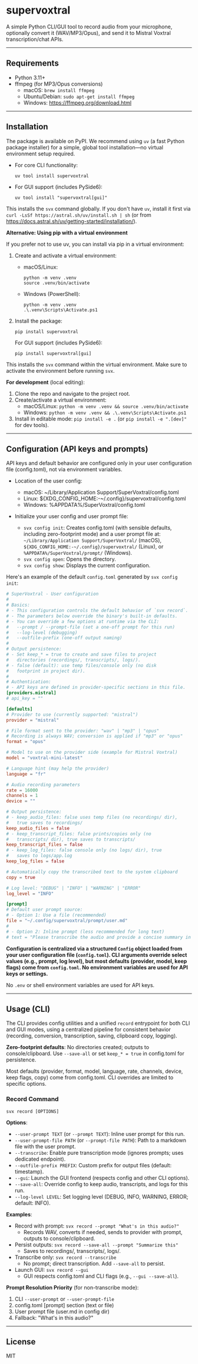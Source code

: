 # supervoxtral

A simple Python CLI/GUI tool to record audio from your microphone, optionally convert it (WAV/MP3/Opus), and send it to Mistral Voxtral transcription/chat APIs.

---

## Requirements

- Python 3.11+
- ffmpeg (for MP3/Opus conversions)
  - macOS: `brew install ffmpeg`
  - Ubuntu/Debian: `sudo apt-get install ffmpeg`
  - Windows: https://ffmpeg.org/download.html

---

## Installation

The package is available on PyPI. We recommend using `uv` (a fast Python package installer) for a simple, global tool installation—no virtual environment setup required.

- For core CLI functionality:
  ```
  uv tool install supervoxtral
  ```

- For GUI support (includes PySide6):
  ```
  uv tool install "supervoxtral[gui]"
  ```

This installs the `svx` command globally. If you don't have `uv`, install it first via `curl -LsSf https://astral.sh/uv/install.sh | sh` (or from https://docs.astral.sh/uv/getting-started/installation/).

**Alternative: Using pip with a virtual environment**

If you prefer not to use uv, you can install via pip in a virtual environment:

1. Create and activate a virtual environment:

   - macOS/Linux:
     ```
     python -m venv .venv
     source .venv/bin/activate
     ```

   - Windows (PowerShell):
     ```
     python -m venv .venv
     .\.venv\Scripts\Activate.ps1
     ```

2. Install the package:
   ```
   pip install supervoxtral
   ```

   For GUI support (includes PySide6):
   ```
   pip install supervoxtral[gui]
   ```

This installs the `svx` command within the virtual environment. Make sure to activate the environment before running `svx`.

**For development** (local editing):
1. Clone the repo and navigate to the project root.
2. Create/activate a virtual environment:
   - macOS/Linux: `python -m venv .venv && source .venv/bin/activate`
   - Windows: `python -m venv .venv && .\.venv\Scripts\Activate.ps1`
3. Install in editable mode: `pip install -e .` (or `pip install -e ".[dev]"` for dev tools).

---

## Configuration (API keys and prompts)

API keys and default behavior are configured only in your user configuration file (config.toml), not via environment variables.

- Location of the user config:
  - macOS: ~/Library/Application Support/SuperVoxtral/config.toml
  - Linux: ${XDG_CONFIG_HOME:-~/.config}/supervoxtral/config.toml
  - Windows: %APPDATA%/SuperVoxtral/config.toml

- Initialize your user config and user prompt file:
  - `svx config init`: Creates config.toml (with sensible defaults, including zero-footprint mode) and a user prompt file at: `~/Library/Application Support/SuperVoxtral/` (macOS), `${XDG_CONFIG_HOME:-~/.config}/supervoxtral/` (Linux), or `%APPDATA%/SuperVoxtral/prompt/` (Windows).
  - `svx config open`: Opens the directory.
  - `svx config show`: Displays the current configuration.

Here's an example of the default `config.toml` generated by `svx config init`:

```toml
# SuperVoxtral - User configuration
#
# Basics:
# - This configuration controls the default behavior of `svx record`.
# - The parameters below override the binary's built-in defaults.
# - You can override a few options at runtime via the CLI:
#   --prompt / --prompt-file (set a one-off prompt for this run)
#   --log-level (debugging)
#   --outfile-prefix (one-off output naming)
#
# Output persistence:
# - Set keep_* = true to create and save files to project
#   directories (recordings/, transcripts/, logs/).
# - false (default): use temp files/console only (no disk
#   footprint in project dir).
#
# Authentication:
# - API keys are defined in provider-specific sections in this file.
[providers.mistral]
# api_key = ""

[defaults]
# Provider to use (currently supported: "mistral")
provider = "mistral"

# File format sent to the provider: "wav" | "mp3" | "opus"
# Recording is always WAV; conversion is applied if "mp3" or "opus"
format = "opus"

# Model to use on the provider side (example for Mistral Voxtral)
model = "voxtral-mini-latest"

# Language hint (may help the provider)
language = "fr"

# Audio recording parameters
rate = 16000
channels = 1
device = ""

# Output persistence:
# - keep_audio_files: false uses temp files (no recordings/ dir),
#   true saves to recordings/
keep_audio_files = false
# - keep_transcript_files: false prints/copies only (no
#   transcripts/ dir), true saves to transcripts/
keep_transcript_files = false
# - keep_log_files: false console only (no logs/ dir), true
#   saves to logs/app.log
keep_log_files = false

# Automatically copy the transcribed text to the system clipboard
copy = true

# Log level: "DEBUG" | "INFO" | "WARNING" | "ERROR"
log_level = "INFO"

[prompt]
# Default user prompt source:
# - Option 1: Use a file (recommended)
file = "~/.config/supervoxtral/prompt/user.md"
#
# - Option 2: Inline prompt (less recommended for long text)
# text = "Please transcribe the audio and provide a concise summary in French."
```

**Configuration is centralized via a structured `Config` object loaded from your user configuration file (`config.toml`). CLI arguments override select values (e.g., prompt, log level), but most defaults (provider, model, keep flags) come from `config.toml`. No environment variables are used for API keys or settings.**

No `.env` or shell environment variables are used for API keys.


---

## Usage (CLI)

The CLI provides config utilities and a unified `record` entrypoint for both CLI and GUI modes, using a centralized pipeline for consistent behavior (recording, conversion, transcription, saving, clipboard copy, logging).

**Zero-footprint defaults**: No directories created; outputs to console/clipboard. Use `--save-all` or set `keep_* = true` in config.toml for persistence.

Most defaults (provider, format, model, language, rate, channels, device, keep flags, copy) come from config.toml. CLI overrides are limited to specific options.

### Record Command

```
svx record [OPTIONS]
```

**Options**:
- `--user-prompt TEXT` (or `--prompt TEXT`): Inline user prompt for this run.
- `--user-prompt-file PATH` (or `--prompt-file PATH`): Path to a markdown file with the user prompt.
- `--transcribe`: Enable pure transcription mode (ignores prompts; uses dedicated endpoint).
- `--outfile-prefix PREFIX`: Custom prefix for output files (default: timestamp).
- `--gui`: Launch the GUI frontend (respects config and other CLI options).
- `--save-all`: Override config to keep audio, transcripts, and logs for this run.
- `--log-level LEVEL`: Set logging level (DEBUG, INFO, WARNING, ERROR; default: INFO).

**Examples**:
- Record with prompt: `svx record --prompt "What's in this audio?"`
  - Records WAV, converts if needed, sends to provider with prompt, outputs to console/clipboard.
- Persist outputs: `svx record --save-all --prompt "Summarize this"`
  - Saves to recordings/, transcripts/, logs/.
- Transcribe only: `svx record --transcribe`
  - No prompt; direct transcription. Add `--save-all` to persist.
- Launch GUI: `svx record --gui`
  - GUI respects config.toml and CLI flags (e.g., `--gui --save-all`).

**Prompt Resolution Priority** (for non-transcribe mode):
1. CLI `--user-prompt` or `--user-prompt-file`
2. config.toml [prompt] section (text or file)
3. User prompt file (user.md in config dir)
4. Fallback: "What's in this audio?"


---

## License

MIT
